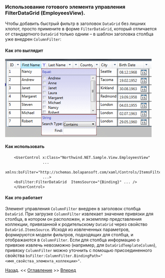 ﻿### Использование готового элемента управления FilterDataGrid (EmployeesView).
Чтобы добавить быстрый фильтр в заголовок `DataGrid` без лишних хлопот, 
просто примените в форме `FilterDataGrid`, который отличается от стандартного `DataGrid` только одним
– в шаблон заголовка столбца уже внедрен `ColumnFilter`:
#### Как это выглядит
![DataGrid column filter](Picture/Pic1.gif "Рис.1")
#### Как использовать
``` xaml
    <UserControl x:Class="Northwind.NET.Sample.View.EmployeesView"
                 ...
                 xmlns:bsFilter="http://schemas.bolapansoft.com/xaml/Controls/ItemsFilter"
                 ...>
    <bsFilter:FilterDataGrid  ItemsSource="{Binding}" ... />
    </UserControl>
```
#### Как это работает
Элемент управления `ColumnFilter` внедрен в заголовок столбца `DataGrid`. При загрузке `ColumnFilter`
извлекает значение привязки для столбца, в котором он расположен, и экземпляр представления коллекции, привязанной к родительскому `DataGrid`
через свойство `DataGrid.ItemsSource`. Исходя из извлеченных параметров, формируются модели фильтров,
подходящих для столбца, и отображаются в `ColumnFilter`. 
Если для столбца информацию о привязке извлечь невозможно (например, для `DataGridTemplateColumn`),
привязку `ColumnFilter` можно уточнить с помощью присоединенного свойства
`bsFilter:ColumnFilter.BindingPath="<имя_свойства_элемента_коллекции>"`.


[Назад](ALittleBackground.md "Немного предыстории: Предпосылки для использования. Детали реализации."). <<
[Оглавление](Readme.md) >>
[Вперед](Examle2.CategoriesView.md "Внедрение в DataGrid через стиль (CategoriesView)")
